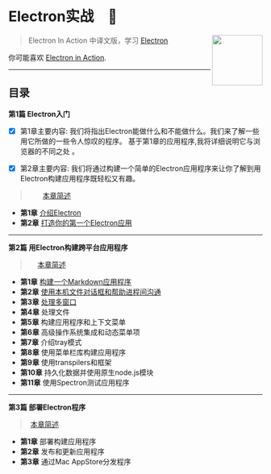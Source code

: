 # Electron实战　:dizzy:

[<img src="https://james-1258744956.cos.ap-shanghai.myqcloud.com/ElectronInAction/chapter03/electron.svg" align="right" width="100">](https://electronjs.org)

> Electron In Action 中译文版，学习 [Electron](https://electronjs.org)

你可能喜欢 [Electron in Action](https://github.com/electron-in-action).



------



## 目录

**第1篇 Electron入门**

- [x] 第1章主要内容: 我们将指出Electron能做什么和不能做什么。我们来了解一些用它所做的一些令人惊叹的程序。 基于第1章的应用程序,我将详细说明它与浏览器的不同之处 。

- [x] 第2章主要内容: 我们将通过构建一个简单的Electron应用程序来让你了解到用Electron构建应用程序既轻松又有趣。

  

> 　　[本章简述](https://github.com/sanshengshui/AUG/wiki/1-Electron%E5%85%A5%E9%97%A8)

- **第1章** [介绍Electron](https://github.com/sanshengshui/AUG/wiki/1.1-%E4%BB%8B%E7%BB%8DElectron)
- **第2章** [打造你的第一个Electron应用](https://github.com/sanshengshui/AUG/wiki/1.2-%E6%89%93%E9%80%A0%E4%BD%A0%E7%9A%84%E7%AC%AC%E4%B8%80%E4%B8%AAElectron%E5%BA%94%E7%94%A8)



------

**第2篇 用Electron构建跨平台应用程序**

> ​	　[本章简述](https://github.com/sanshengshui/AUG/wiki/2-%E7%94%A8Electron%E6%9E%84%E5%BB%BA%E8%B7%A8%E5%B9%B3%E5%8F%B0%E5%BA%94%E7%94%A8%E7%A8%8B%E5%BA%8F)

- **第1章** [构建一个Markdown应用程序](https://github.com/sanshengshui/AUG/wiki/2.1-%E6%9E%84%E5%BB%BA%E4%B8%80%E4%B8%AA%E7%AC%94%E8%AE%B0%E5%BA%94%E7%94%A8%E7%A8%8B%E5%BA%8F)
- **第2章** [使用本机文件对话框和帮助进程间沟通](https://github.com/sanshengshui/AUG/wiki/2.2-%E4%BD%BF%E7%94%A8%E6%9C%AC%E6%9C%BA%E6%96%87%E4%BB%B6%E5%AF%B9%E8%AF%9D%E6%A1%86%E5%92%8C%E5%B8%AE%E5%8A%A9%E8%BF%9B%E7%A8%8B%E9%97%B4%E6%B2%9F%E9%80%9A)
- **第3章** [处理多窗口](https://github.com/sanshengshui/AUG/wiki/2.3-%E5%A4%84%E7%90%86%E5%A4%9A%E7%AA%97%E5%8F%A3)
- **第4章** 处理文件
- **第5章** 构建应用程序和上下文菜单
- **第6章** 高级操作系统集成和动态菜单项
- **第7章** 介绍tray模式
- **第8章** 使用菜单栏库构建应用程序
- **第9章** 使用transpilers和框架
- **第10章** 持久化数据并使用原生node.js模块
- **第11章** 使用Spectron测试应用程序



------

**第3篇 部署Electron程序**

> ​        [本章简述](https://github.com/sanshengshui/AUG/wiki/3-%E9%83%A8%E7%BD%B2Electron%E7%A8%8B%E5%BA%8F)

- **第1章** 部署构建应用程序
- **第2章** 发布和更新应用程序
- **第3章** 通过Mac AppStore分发程序



